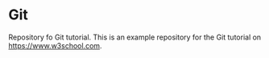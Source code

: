 # Git
Repository fo Git tutorial.
This is an example repository for the Git tutorial on https://www.w3school.com.

